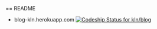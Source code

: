 == README
* blog-kln.herokuapp.com
[ ![Codeship Status for kln/blog](https://codeship.com/projects/31825d70-06dd-0132-eb1d-6ae9410fa731/status?branch=master)](https://codeship.com/projects/31200)
